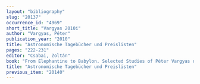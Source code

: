 ```yaml
---
layout: "bibliography"
slug: "20137"
occurrence_id: "4969"
short_title: "Vargyas 2010i"
author: "Vargyas, Péter"
publication_year: "2010"
title: "Astronomische Tagebücher und Preislisten"
pages: "222-231"
editor: "Csabai, Zoltán"
book: "From Elephantine to Babylon. Selected Studies of Péter Vargyas on Ancient Near Eastern Economy, Ancient Near Eastern and Mediterranean Studies 1 (Budapest)"
title: "Astronomische Tagebücher und Preislisten"
previous_item: "20140"
---
```

